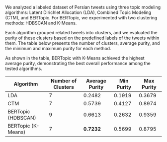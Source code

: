 We analyzed a labeled dataset of Persian tweets using three topic modeling algorithms: Latent Dirichlet Allocation (LDA), Combined Topic Modeling (CTM), and BERTopic. For BERTopic, we experimented with two clustering methods: HDBSCAN and K-Means.

Each algorithm grouped related tweets into clusters, and we evaluated the purity of these clusters based on the predefined labels of the tweets within them. The table below presents the number of clusters, average purity, and the minimum and maximum purity for each method.

As shown in the table, BERTopic with K-Means achieved the highest average purity, demonstrating the best overall performance among the tested algorithms.

| Algorithm               | Number of Clusters | Average Purity | Min Purity | Max Purity |
|-------------------------|-------------------|---------------|------------|------------|
| LDA                    | 7                 | 0.2482            | 0.1919         | 0.3679         |
| CTM                    | 7                 | 0.5739            | 0.4127         | 0.8974         |
| BERTopic (HDBSCAN)     | 9                 | 0.6613            | 0.2632         | 0.9359         |
| BERTopic (K-Means)     | 7                 | **0.7232**        | 0.5699         | 0.8795         |
